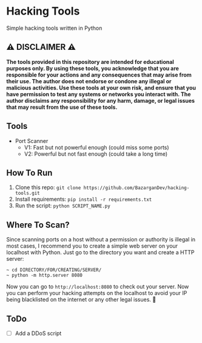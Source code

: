 # Hacking Tools
Simple hacking tools written in Python

## ⚠️ DISCLAIMER ⚠️
**The tools provided in this repository are intended for educational purposes only. By using these tools, you acknowledge that you are responsible for your actions and any consequences that may arise from their use. The author does not endorse or condone any illegal or malicious activities. Use these tools at your own risk, and ensure that you have permission to test any systems or networks you interact with. The author disclaims any responsibility for any harm, damage, or legal issues that may result from the use of these tools.**

## Tools
- Port Scanner
	- V1: Fast but not powerful enough (could miss some ports)
	- V2: Powerful but not fast enough (could take a long time)

## How To Run
1. Clone this repo: `git clone https://github.com/BazarganDev/hacking-tools.git`
2. Install requirements: `pip install -r requirements.txt`
3. Run the script: `python SCRIPT_NAME.py`

## Where To Scan?
Since scanning ports on a host without a permission or authority is illegal in most cases, I recommend you to create a simple web server on your localhost with Python. Just go to the directory you want and create a HTTP server:<br>
```
~ cd DIRECTORY/FOR/CREATING/SERVER/
~ python -m http.server 8080
```
Now you can go to `http://localhost:8080` to check out your server. Now you can perform your hacking attempts on the localhost to avoid your IP being blacklisted on the internet or any other legal issues. 🙂

## ToDo
- [ ] Add a DDoS script
